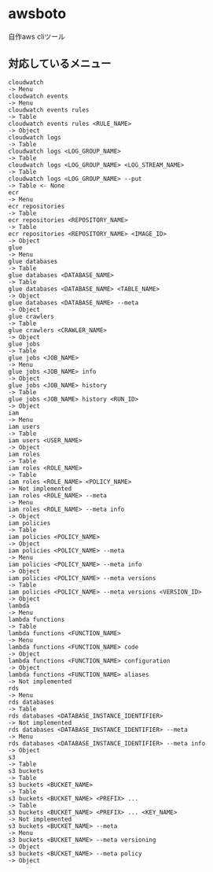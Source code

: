 # awsboto

自作aws cliツール

## 対応しているメニュー

    cloudwatch                                                                  -> Menu
    cloudwatch events                                                           -> Menu
    cloudwatch events rules                                                     -> Table
    cloudwatch events rules <RULE_NAME>                                         -> Object
    cloudwatch logs                                                             -> Table
    cloudwatch logs <LOG_GROUP_NAME>                                            -> Table
    cloudwatch logs <LOG_GROUP_NAME> <LOG_STREAM_NAME>                          -> Table
    cloudwatch logs <LOG_GROUP_NAME> --put                                      -> Table <- None
    ecr                                                                         -> Menu
    ecr repositories                                                            -> Table
    ecr repositories <REPOSITORY_NAME>                                          -> Table
    ecr repositories <REPOSITORY_NAME> <IMAGE_ID>                               -> Object
    glue                                                                        -> Menu
    glue databases                                                              -> Table
    glue databases <DATABASE_NAME>                                              -> Table
    glue databases <DATABASE_NAME> <TABLE_NAME>                                 -> Object
    glue databases <DATABASE_NAME> --meta                                       -> Object
    glue crawlers                                                               -> Table
    glue crawlers <CRAWLER_NAME>                                                -> Object
    glue jobs                                                                   -> Table
    glue jobs <JOB_NAME>                                                        -> Menu
    glue jobs <JOB_NAME> info                                                   -> Object
    glue jobs <JOB_NAME> history                                                -> Table
    glue jobs <JOB_NAME> history <RUN_ID>                                       -> Object
    iam                                                                         -> Menu
    iam users                                                                   -> Table
    iam users <USER_NAME>                                                       -> Object
    iam roles                                                                   -> Table
    iam roles <ROLE_NAME>                                                       -> Table
    iam roles <ROLE_NAME> <POLICY_NAME>                                         -> Not implemented
    iam roles <ROLE_NAME> --meta                                                -> Menu
    iam roles <ROLE_NAME> --meta info                                           -> Object
    iam policies                                                                -> Table
    iam policies <POLICY_NAME>                                                  -> Object
    iam policies <POLICY_NAME> --meta                                           -> Menu
    iam policies <POLICY_NAME> --meta info                                      -> Object
    iam policies <POLICY_NAME> --meta versions                                  -> Table
    iam policies <POLICY_NAME> --meta versions <VERSION_ID>                     -> Object
    lambda                                                                      -> Menu
    lambda functions                                                            -> Table
    lambda functions <FUNCTION_NAME>                                            -> Menu
    lambda functions <FUNCTION_NAME> code                                       -> Object
    lambda functions <FUNCTION_NAME> configuration                              -> Object
    lambda functions <FUNCTION_NAME> aliases                                    -> Not implemented
    rds                                                                         -> Menu
    rds databases                                                               -> Table
    rds databases <DATABASE_INSTANCE_IDENTIFIER>                                -> Not implemented
    rds databases <DATABASE_INSTANCE_IDENTIFIER> --meta                         -> Menu
    rds databases <DATABASE_INSTANCE_IDENTIFIER> --meta info                    -> Object
    s3                                                                          -> Table
    s3 buckets                                                                  -> Table
    s3 buckets <BUCKET_NAME>                                                    -> Table
    s3 buckets <BUCKET_NAME> <PREFIX> ...                                       -> Table
    s3 buckets <BUCKET_NAME> <PREFIX> ... <KEY_NAME>                            -> Not implemented
    s3 buckets <BUCKET_NAME> --meta                                             -> Menu
    s3 buckets <BUCKET_NAME> --meta versioning                                  -> Object
    s3 buckets <BUCKET_NAME> --meta policy                                      -> Object


